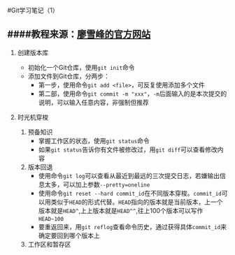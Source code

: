 #Git学习笔记（1）

####教程来源：[廖雪峰的官方网站](http://www.liaoxuefeng.com/wiki/0013739516305929606dd18361248578c67b8067c8c017b000 "廖雪峰的官方网站")
---
1. 创建版本库
	- 初始化一个Git仓库，使用`git init`命令
	- 添加文件到Git仓库，分两步：
		- 第一步，使用命令`git add <file>`，可反复使用添加多个文件
		- 第二部，使用命令`git commit -m "xxx"`，`-m`后面输入的是本次提交的说明，可以输入任意内容，非强制但推荐

2. 时光机穿梭
	1. 预备知识
		- 掌握工作区的状态，使用`git status`命令
		- 如果`git status`告诉你有文件被修改过，用`git diff`可以查看修改内容
	2. 版本回退
		- 使用命令`git log`可以查看从最近到最远的三次提交日志，若嫌输出信息太多，可以加上参数`--pretty=oneline`
		- 使用命令`git reset --hard commit_id`在不同版本穿梭。`commit_id`可以用类似于`HEAD`的形式代替。`HEAD`指向的版本就是当前版本，上一个版本就是`HEAD^`,上上版本就是`HEAD^^`,往上100个版本可以写作`HEAD~100`
		- 要重返回来，用`git reflog`查看命令历史，通过获得具体`commit_id`来确定要回到哪个版本上
	3. 工作区和暂存区